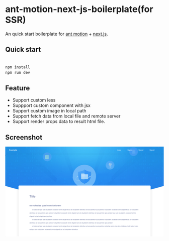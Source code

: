 # ant-motion-next-js-boilerplate(for SSR)

An quick start boilerplate for [ant motion](https://motion.ant.design/) + [next.js](https://github.com/zeit/next.js/).

## Quick start

```bash

npm install
npm run dev

```

## Feature
- Support custom less
- Suppport custom component with jsx
- Support custom image in local path
- Support fetch data from local file and remote server
- Support render props data to result html file.

## Screenshot

![](https://github.com/Anderson-Liu/ant-motion-next-js-boilerplate/blob/master/static/screenshot.png)
